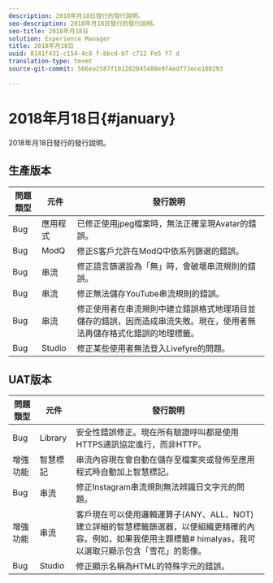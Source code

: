 ```yaml
---
description: 2018年月18日發行的發行說明。
seo-description: 2018年月18日發行的發行說明。
seo-title: 2018年月18日
solution: Experience Manager
title: 2018年月18日
uuid: 8141f431-c154-4c8 f-bbcd-b7 c712 Fe5 f7 d
translation-type: tm+mt
source-git-commit: 566ea2587f101202045488e9f4edf73ece100293

---
```



# 2018年月18日{#january}

2018年月18日發行的發行說明。

## 生產版本

| **問題類型** | **元件** | **發行說明** |
|---|---|---|
| Bug | 應用程式 | 已修正使用jpeg檔案時，無法正確呈現Avatar的錯誤。 |
| Bug | ModQ | 修正S客戶允許在ModQ中依系列篩選的錯誤。 |
| Bug | 串流 | 修正語言篩選設為「無」時，會破壞串流規則的錯誤。 |
| Bug | 串流 | 修正無法儲存YouTube串流規則的錯誤。 |
| Bug | 串流 | 修正使用者在串流規則中建立錯誤格式地理項目並儲存的錯誤，因而造成串流失敗。現在，使用者無法再儲存格式化錯誤的地理標籤。 |
| Bug | Studio | 修正某些使用者無法登入Livefyre的問題。 |

## UAT版本

| **問題類型** | **元件** | **發行說明** |
|---|---|---|
| Bug | Library | 安全性錯誤修正。現在所有驗證呼叫都是使用HTTPS通訊協定進行，而非HTTP。 |
| 增強功能 | 智慧標記 | 串流內容現在會自動在儲存至檔案夾或發佈至應用程式時自動加上智慧標記。 |
| Bug | 串流 | 修正Instagram串流規則無法辨識日文字元的問題。 |
| 增強功能 | 串流 | 客戶現在可以使用邏輯運算子(ANY、ALL、NOT)建立詳細的智慧標籤篩選器，以便組織更精確的內容。例如，如果我使用主題標籤# himalyas，我可以選取只顯示包含「雪花」的影像。 |
| Bug | Studio | 修正顯示名稱為HTML的特殊字元的錯誤。 |

